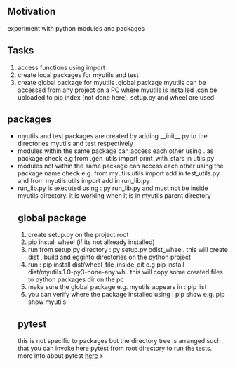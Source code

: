 <h2>Motivation</h2>
experiment with python modules and packages

<h2>Tasks</h2>
<ol>
<li>access functions using import</li>
<li>create local packages for myutils and test</li>
<li>create global package for myutils .global package myutils can be accessed from any project on a PC where myutils is installed .can be uploaded to pip index (not done here). setup.py and wheel are used</li>
</ol>


<h2>packages</h2>
<ul>
<li>myutils and test packages are created by adding __init__.py to the directories myutils and test respectively</li>
<li>modules within the same package can access each other using . as package check e.g from .gen_utils import print_with_stars
in utils.py</li>
<li>modules not within the same package can access each other using the package name check e.g. from myutils.utils import add in test_utils.py and from myutils.utils import add in run_lib.py</li>
<li>run_lib.py is executed using : py run_lib.py and must not be inside myutils directory. it is working when it is in myutils parent directory</li>


<h2>global package</h2>
<ol>
<li>create setup.py on the project root</li>
<li>pip install wheel (if its not allready installed)</li>
<li>run from setup.py directory : py setup.py bdist_wheel. this will create dist , build and egginfo directories on the python project</li>
<li>run : pip install dist/wheel_file_inside_dit e.g pip install dist/myutils.1.0-py3-none-any.whl. this will copy some created files to python packages dir on the pc</li>
<li>make sure the global package e.g. myutils appears in : pip list</li>
<li>you can verify where the package installed using : pip show e.g. pip show myutils
</ol>


<h2>pytest</h2>
this is not specific to packages but the directory tree is arranged such that you can invoke here pytest from root directory to run the tests. more info about pytest <a href='https://github.com/NathanKr/python-unit-testing-with-pytest-playground'>here</a>
>